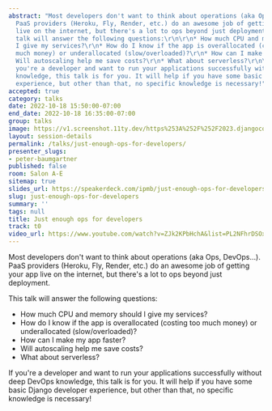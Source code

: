 ```yaml
---
abstract: "Most developers don't want to think about operations (aka Ops, DevOps…).
  PaaS providers (Heroku, Fly, Render, etc.) do an awesome job of getting your app
  live on the internet, but there's a lot to ops beyond just deployment.\r\n\r\nThis
  talk will answer the following questions:\r\n\r\n* How much CPU and memory should
  I give my services?\r\n* How do I know if the app is overallocated (costing too
  much money) or underallocated (slow/overloaded)?\r\n* How can I make my app faster?\r\n*
  Will autoscaling help me save costs?\r\n* What about serverless?\r\n\r\nIf
  you're a developer and want to run your applications successfully without deep DevOps
  knowledge, this talk is for you. It will help if you have some basic Django developer
  experience, but other than that, no specific knowledge is necessary!"
accepted: true
category: talks
date: 2022-10-18 15:50:00-07:00
end_date: 2022-10-18 16:35:00-07:00
group: talks
image: https://v1.screenshot.11ty.dev/https%253A%252F%252F2023.djangocon.eu%252Fpresenters%252Fpeter-baumgartner%252F/opengraph/
layout: session-details
permalink: /talks/just-enough-ops-for-developers/
presenter_slugs:
- peter-baumgartner
published: false
room: Salon A-E
sitemap: true
slides_url: https://speakerdeck.com/ipmb/just-enough-ops-for-developers
slug: just-enough-ops-for-developers
summary: ''
tags: null
title: Just enough ops for developers
track: t0
video_url: https://www.youtube.com/watch?v=ZJk2KPbHchA&list=PL2NFhrDSOxgUoF-4F2MdAFvOK1wOrNdqB
---
```


Most developers don't want to think about operations (aka Ops, DevOps…). PaaS providers (Heroku, Fly, Render, etc.) do an awesome job of getting your app live on the internet, but there's a lot to ops beyond just deployment.

This talk will answer the following questions:

* How much CPU and memory should I give my services?
* How do I know if the app is overallocated (costing too much money) or underallocated (slow/overloaded)?
* How can I make my app faster?
* Will autoscaling help me save costs?
* What about serverless?

If you're a developer and want to run your applications successfully without deep DevOps knowledge, this talk is for you. It will help if you have some basic Django developer experience, but other than that, no specific knowledge is necessary!

